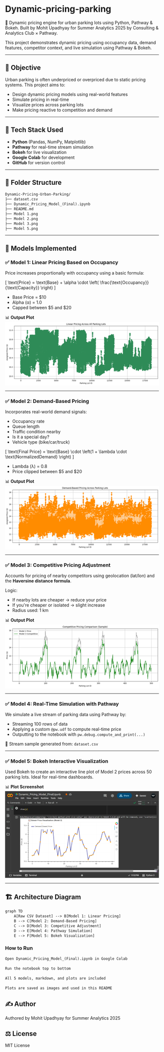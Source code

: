 # Dynamic-pricing-parking
🚗 Dynamic pricing engine for urban parking lots using Python, Pathway &amp; Bokeh. Built by Mohit Upadhyay for Summer Analytics 2025 by Consulting &amp; Analytics Club × Pathway.

This project demonstrates dynamic pricing using occupancy data, demand features, competitor context, and live simulation using Pathway & Bokeh.

---

## 📌 Objective

Urban parking is often underpriced or overpriced due to static pricing systems. This project aims to:

- Design dynamic pricing models using real-world features
- Simulate pricing in real-time
- Visualize prices across parking lots
- Make pricing reactive to competition and demand

---

## 🧰 Tech Stack Used

- **Python** (Pandas, NumPy, Matplotlib)
- **Pathway** for real-time stream simulation
- **Bokeh** for live visualization
- **Google Colab** for development
- **GitHub** for version control

---


## 📁 Folder Structure

```
Dynamic-Pricing-Urban-Parking/
├── dataset.csv‎
├── Dynamic_Pricing_Model_(Final).ipynb‎
├── README.md‎
├── Model 1.png
├── Model 2.png
├── Model 3.png
├── Model 5.png
```

---

## 🧠 Models Implemented

### ✅ Model 1: Linear Pricing Based on Occupancy

Price increases proportionally with occupancy using a basic formula:

\[
\text{Price} = \text{Base} + \alpha \cdot \left( \frac{\text{Occupancy}}{\text{Capacity}} \right)
\]

- Base Price = $10  
- Alpha (α) = 1.0  
- Capped between $5 and $20

📊 **Output Plot**  
![Model 1 Plot](Model%201.png)

---

### ✅ Model 2: Demand-Based Pricing

Incorporates real-world demand signals:
- Occupancy rate
- Queue length
- Traffic condition nearby
- Is it a special day?
- Vehicle type (bike/car/truck)

\[
\text{Final Price} = \text{Base} \cdot \left(1 + \lambda \cdot \text{NormalizedDemand} \right)
\]

- Lambda (λ) = 0.8  
- Price clipped between $5 and $20

📊 **Output Plot**  
![Model 2 Plot](Model%202.png)

---

### ✅ Model 3: Competitive Pricing Adjustment

Accounts for pricing of nearby competitors using geolocation (lat/lon) and the **Haversine distance formula**.

Logic:
- If nearby lots are cheaper → reduce your price
- If you're cheaper or isolated → slight increase
- Radius used: 1 km

📊 **Output Plot**  
![Model 3 Plot](Model%203.png)

---

### ✅ Model 4: Real-Time Simulation with Pathway

We simulate a live stream of parking data using Pathway by:
- Streaming 100 rows of data
- Applying a custom `@pw.udf` to compute real-time price
- Outputting to the notebook with `pw.debug.compute_and_print(...)`

🧪 Stream sample generated from: `dataset.csv`

---

### ✅ Model 5: Bokeh Interactive Visualization

Used Bokeh to create an interactive line plot of Model 2 prices across 50 parking lots. Ideal for real-time dashboards.

📊 **Plot Screenshot**  
![Model 5 Plot](Model%205.png)

---

## 🏗️ Architecture Diagram

```mermaid
graph TD
    A[Raw CSV Dataset] --> B[Model 1: Linear Pricing]
    B --> C[Model 2: Demand-Based Pricing]
    C --> D[Model 3: Competitive Adjustment]
    D --> E[Model 4: Pathway Simulation]
    E --> F[Model 5: Bokeh Visualization]
```

### How to Run
```
Open Dynamic_Pricing_Model_(Final).ipynb in Google Colab

Run the notebook top to bottom

All 5 models, markdown, and plots are included

Plots are saved as images and used in this README

```
## ✍️ Author
Authored by Mohit Upadhyay for Summer Analytics 2025

## ⚖️ License
MIT License

